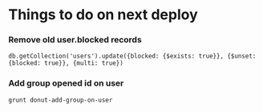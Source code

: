 # Things to do on next deploy

### Remove old user.blocked records

```
db.getCollection('users').update({blocked: {$exists: true}}, {$unset: {blocked: true}}, {multi: true})

```

### Add group opened id on user

```
grunt donut-add-group-on-user
```